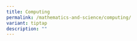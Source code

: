 ```yaml
---
title: Computing
permalink: /mathematics-and-science/computing/
variant: tiptap
description: ""
---
```

